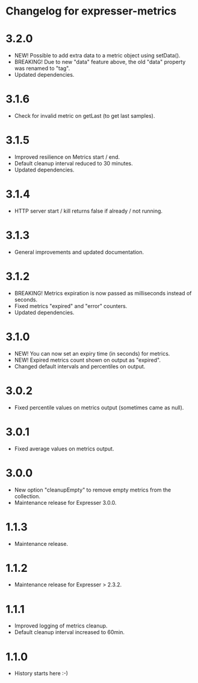 # Changelog for expresser-metrics

3.2.0
=====
* NEW! Possible to add extra data to a metric object using setData().
* BREAKING! Due to new "data" feature above, the old "data" property was renamed to "tag".
* Updated dependencies.

3.1.6
=====
* Check for invalid metric on getLast (to get last samples).

3.1.5
=====
* Improved resilience on Metrics start / end.
* Default cleanup interval reduced to 30 minutes.
* Updated dependencies.

3.1.4
=====
* HTTP server start / kill returns false if already / not running.

3.1.3
=====
* General improvements and updated documentation.

3.1.2
=====
* BREAKING! Metrics expiration is now passed as milliseconds instead of seconds.
* Fixed metrics "expired" and "error" counters.
* Updated dependencies.

3.1.0
=====
* NEW! You can now set an expiry time (in seconds) for metrics.
* NEW! Expired metrics count shown on output as "expired".
* Changed default intervals and percentiles on output.

3.0.2
=====
* Fixed percentile values on metrics output (sometimes came as null).

3.0.1
=====
* Fixed average values on metrics output.

3.0.0
=====
* New option "cleanupEmpty" to remove empty metrics from the collection.
* Maintenance release for Expresser 3.0.0.

1.1.3
=====
* Maintenance release.

1.1.2
=====
* Maintenance release for Expresser > 2.3.2.

1.1.1
=====
* Improved logging of metrics cleanup.
* Default cleanup interval increased to 60min.

1.1.0
=====
* History starts here :-)

